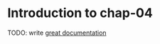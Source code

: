 # Introduction to chap-04

TODO: write [great documentation](http://jacobian.org/writing/what-to-write/)
